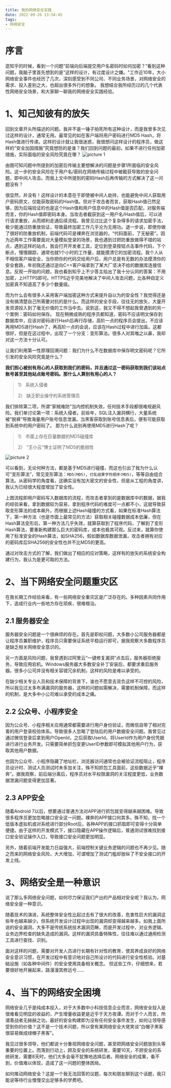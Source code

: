 ```yaml
---
title: 我的网络安全实践
date: 2022-09-26 13:54:45
tags:
- 网络安全
---
```


# 序言
逛知乎的时候，看到一个问题“前端向后端提交用户名密码时如何加密？”看到这种问题，我脑子里首先想到的是"这样的设计，有过度设计之嫌。"工作近10年，大小网络安全事件也经历了几次，深刻感受到不同公司、不同业务场景，对网络安全的需求、投入差别之大，也超出很多外行的想象。
我想结合我所经历过的几个代表性网络安全场景，和大家聊一聊我的网络安全实践经验。

<!-- more -->

# 1、知己知彼有的放矢
回到文章开头所描述的问题。我并不是一锤子拍死所有这种设计，而是我曾多次见过这样的设计，通常无用。最常见的如在客户端将用户密码进行MD5 Hash，将Hash值进行传递。这样的设计就让我很迷惑，我很想问这样设计的程序员，做这样的“安全加固措施”究竟想防的是谁？我们回到问题的最初，如果不进行任何加密措施，实际面临的安全风险究竟在哪？
 ![picture 1](https://blog.uliian.com/images/e87f03a1a822b33a3ef9d0996bbd29e8c9d25036ad74412bc4c33bf10ee0eeac.png)  

由图可知问题中所提到的加密后传输主要想解决的问题是步骤1所面临的安全风险。这一步的安全风险在于用户名/密码在网络传输过程中被截获导致的安全问题，即中间人攻击。而我上文中所提到的密码Hash后再传输的方式解决了这一问题没有？

很显然，并没有！这样设计的本意在于即使被中间人劫持，也能避免中间人获取用户密码原文，仅能获取密码的Hash值。但对于攻击者而言，获取Hash值已然足够，因为后端验证的也是这个Hash值和用户信息中的Hash值是否匹配，对服务端而言，你的Hash值即密码本身。当攻击者截获到这一用户名/Hash值后，可以进行请求重放，从而顺利走通后续流程。我曾见过比这个复杂得多的请求加密手法，极少能通过防重放验证，导致最终加密工作几乎沦为无用功。退一步说，即使你做了很好的防重放机制，前端代码可是裸奔在浏览器的，“代码面前，了无秘密”。因为近两年工作需要面对大量模拟登录的场景，我也遇到过把防重放做得不错的站点，遇到这样的站点，我会打开开发者工具，定位到登录按钮点击事件代码，下个断点，慢慢跟踪，通常也就1个小时的工作量，就能摸清它的加密流程。我个人从不相信客户端安全，当你把你的代码交给用户后，用户总是有无数的办法摸清你的安全套路，年初我还通过逆向C++客户端拿到了某大厂坚决不给的数据库连接信息。反观一开始的问题，我也看到知乎上不少答主给出了我十分认同的答案：不用加密，上HTTPS即可。HTTPS近乎完美地解决了中间人攻击问题，比各种自定义加密真不知道高了多少个数量级。

而为什么会有很多人采用客户端加密这种方式来提升自以为的安全性？我觉得还是没有搞清楚自己所需要对抗的是什么。而这样的安全手段，往往无的放矢，大量开发资源投入到了毫无价值的工作当中去。说到这，我又不得不想起我曾遇到的另一个案例：密码如何保存。
现在稍微成熟的程序员都知道，密码不应该明文保存到数据库中，应该对密码进行Hash后再行存储，高阶一点的程序员会提出，不应该再用MD5进行Hash了，再高阶一点的会说，应该在Hash过程中进行加盐。这都很好，但是在这过程中，出现了一个分支：变形算法。很多人对其嗤之以鼻，我却对这一方法十分认可。

让我们利用第一性原理回溯问题：我们为什么不在数据库中保存明文密码呢？它所引发的安全风险究竟是什么？

**我们担心被别有用心的人获取到我们的密码，并且通过这一密码获取到我们该站点账号甚至其他站点账号密码。那什么人算别有用心的人？**

>1）	系统入侵者
>
>2）	缺乏职业操守的系统管理员

我们排除第二项，所谓“家贼难防”当内控机制失效，任何技术手段都很难规避风险。我们单讨论第一项：系统入侵者。前些年，SQL注入漏洞横行，大量系统被“脱裤”导致海量用户账号信息泄漏。当黑客获取到账号信息表后，便有可能获取到系统中的用户密码了。
那为什么说别再使用MD5进行Hash了呢？
>1）	市面上存在巨量数据的MD5碰撞库
>
>2）	“王小云”博士证明了MD5的脆弱性

![picture 2](https://blog.uliian.com/images/f737f18c1c8fe475d3dc0e0e047f5c47011b84d3acc5da109ba5f7d1ee503ad4.png)  

可以看到，无论何种方法，都是基于MD5进行碰撞，而这也引出了我为什么认可“变形算法”，常见变形算法：`MD5(MD5)`，`打乱结果字符顺序(MD5)`，等等自由组合算法。从密码学的角度看，这确实没有加大密文的安全性，但是从工程的角度讲，我认为已经很大程度增加了安全性。
 
上图流程即用户密码写入数据库的流程，而攻击者拿到的是数据库中的数据，据我的经验来看，拿到数据较为容易，拿到程序代码的难度可一点都不小，这就导致获取变形算法的成本飙升。而根据上述Hash碰撞的方式看，如果在标准Hash算法下，第一种方法（也是市面上最常见的方法）获取相关碰撞数据成本低廉，但在Hash算法变形后，第一种方法几乎失效，就算获取到了程序代码，了解到了变形Hash算法，要重新构建那么巨大的密码库，成本也极其可观。反过来，就算你使用了标准安全的Hash算法，如SHA256，假如数据库数据泄漏，攻击者拥有对应的密码库后SHA256的安全性也并不比MD5的更高。

通过对攻击方式的了解，我们做出了相应的应对策略，这样有的放矢的系统安全构建行为，我认为是更可取的方法。
# 2、当下网络安全问题重灾区
在我长期工作经验来看，有一些网络安全重灾区是广泛存在的。多种因素共同作用下，造成行业内一些地方存在顽疾，很难根治。
## 2.1	服务器安全
服务器安全问题是一个很麻烦的存在。首先是职权问题，大多数小公司服务器都是让程序员兼职维护，程序员只需要保证系统平稳运行即可，据我观察大多数程序员是缺乏相关网络安全意识的。

另一方面是风险问题，我曾遇到过阿里云“一键修复漏洞”点击后，服务器拒绝服务，导致应用宕机。Windows服务器大多数安全补丁安装后，都要求重启服务器。很多小公司并没有相关容错冗余机制，这样的风险是难以承受的。

在缺少相关专业人员和技术保障的背景下，谁也不愿意去背负这样不可控的风险，所以我见过太多布满漏洞的服务器，这样的问题如需解决，需要机制保障，而这样的机制，是大多中小公司难以承受的成本之痛。

## 2.2	公众号、小程序安全
因为公众号、小程序相关应用通常都需要进行用户身份验证，而微信自带了相对完善的用户登录校验体系。导致很多人忽略了登陆后的用户数据安全问题。我曾见过通过微信登录后拿到用户OpenId，之后获取UserId，将UserId作为用户身份凭据进行进行业务开发。只需要简单抓包变更UserID参数即可模拟其他用户行为，获取其他用户数据。

也因为公众号、小程序隐藏了地址栏，浏览器访问通常也会被验证流程阻止，程序员设计时、测试人员测试时未多加关注，殊不知抓包工具面前，这些数据近乎“裸奔”。据我观察，前后端分离后，程序员对水平权限漏洞的关注程度更低，业务数据泄漏问题变得更加显著。

## 2.3	APP安全
随着Android 7以后，想要通过普通方法对APP进行抓包就变得越来越困难。导致很多程序员更加忽略接口安全这一问题。裸奔的APP接口何其多。殊不知，找一个低版本虚拟机或对系统进行部分Root后，各种APP的接口抓取即可变得十分简单便捷。由于这样的开发模式下，接口隐藏在APP操作逻辑后，普通测试很难找到接口安全验证操作入口，导致接口安全问题更加明显。

另外，随着前端开发能力日益强大，前端控制关键业务逻辑的问题也不再少见。随之而来的网络安全风险，大大增加，可谓增加了测试门槛却放纵了不安全接口的开发上线。

# 3、网络安全是一种意识
说了那么多网络安全问题，如何尽力保证我们产出的产品相对安全呢？我认为，网络安全是一种意识。

随着技术的演进，系统整体安全性比起过去有了很大的改善，危害性巨大的漏洞这些年也越来越少。但系统开发设计过程中出现的漏洞却变得越来越多。如我上面所说的安全漏洞，大多不是传统系统技术漏洞范畴，而是开发过程中，对业务逻辑、业务边界检查的缺失造成的漏洞。这样的漏洞具备特殊性，往往难以通过通用检测工具进行查找、识别。

面对这样的问题，需要对开发人员进行长期有针对性的教育，使其养成良好的网络安全意识习惯，在开发过程中有意识地对自己所设计的代码进行安全性核验。对基础设施（如各种中间件）的安全使用具备相关概念。
但这些工作，仔细想来，若要很好地开展起来，路漫漫其修远兮……

# 4、当下的网络安全困境
网络安全几乎是纯成本投入，对于大多数中小科技信息企业而言，网络安全投入是很难看见明显的收益的，产生增量收益更是近乎于天方夜谭。而对于个人而言，所谓善战者无赫赫之功，最好的安全构建即为没有任何安全事件发生，如何让领导感受到你的价值？这不是一个技术问题，所以曾有某网络安全大佬笑谈“白帽子黑客很容易做成绿帽子黑客”。

我见过很多领导，他们都说十分重视网络安全问题，甚至把网络安全问题放到头等重要的位置上。而落到行动上，顾及安全的系统研发，需要10天，不顾安全的系统研发，需要8天时，他们大多会毫不犹豫地选择后者。网络安全的成果，看不到，价值难以体现，造成了这一问题的整体困局。

如何推动网络安全？这是一个我无法回答的议题，每次和朋友聊到这个话题，我只能说等待行业慢慢交出足够多的学费吧。
